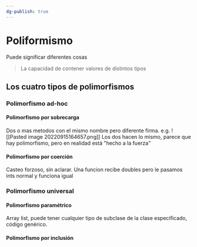 ```yaml
---
dg-publish: true
---
```

# Poliformismo
Puede significar diferentes cosas

> La capacidad de contener valores de distintos tipos


## Los cuatro tipos de polimorfismos

### Polimorfismo ad-hoc
#### Polimorfismo por sobrecarga
Dos o mas metodos con el mismo nombre pero diferente firma.
e.g. ![[Pasted image 20220915164657.png]]
Los dos hacen lo mismo, parece que hay polimorfismo, pero en realidad está "hecho a la fuerza"
#### Polimorfismo por coerción
Casteo forzoso, sin aclarar. Una funcion recibe doubles pero le pasamos ints normal y funciona igual

### Polimorfismo universal
#### Polimorfismo paramétrico
Array list, puede tener cualquier tipo de subclase de la clase especificado, código genérico.

#### Polimorfismo por inclusión